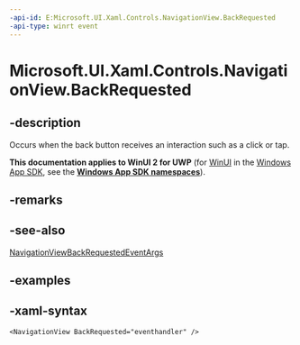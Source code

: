 ```yaml
---
-api-id: E:Microsoft.UI.Xaml.Controls.NavigationView.BackRequested
-api-type: winrt event
---
```

<!-- Event syntax.
public event TypedEventHandler BackRequested<NavigationView, NavigationViewBackRequestedEventArgs>
-->

# Microsoft.UI.Xaml.Controls.NavigationView.BackRequested


## -description

Occurs when the back button receives an interaction such as a click or tap.


**This documentation applies to WinUI 2 for UWP** (for [WinUI](/windows/apps/winui/winui3/) in the [Windows App SDK](/windows/apps/windows-app-sdk/), see the **[Windows App SDK namespaces](/windows/windows-app-sdk/api/winrt/)**).

## -remarks


## -see-also

[NavigationViewBackRequestedEventArgs](navigationviewbackrequestedeventargs.md)


## -examples


## -xaml-syntax

```xaml
<NavigationView BackRequested="eventhandler" />
```


